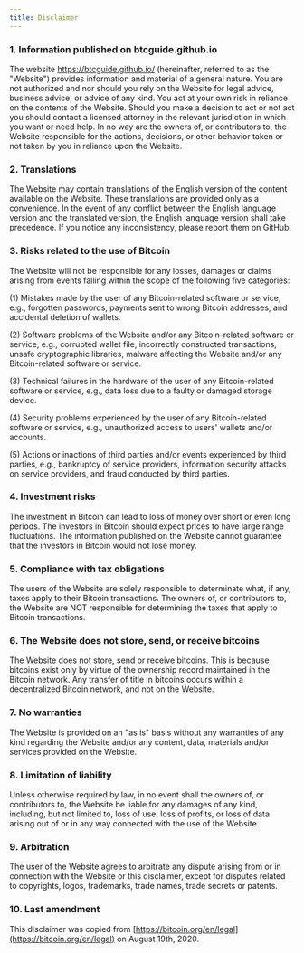 ```yaml
---
title: Disclaimer
---
```


### 1. Information published on btcguide.github.io

  The website https://btcguide.github.io/ (hereinafter, referred to as the "Website") provides information and material of a general nature. You are not authorized and nor should you rely on the Website for legal advice, business advice, or advice of any kind. You act at your own risk in reliance on the contents of the Website. Should you make a decision to act or not act you should contact a licensed attorney in the relevant jurisdiction in which you want or need help. In no way are the owners of, or contributors to, the Website responsible for the actions, decisions, or other behavior taken or not taken by you in reliance upon the Website.


### 2. Translations

  The Website may contain translations of the English version of the content available on the Website. These translations are provided only as a convenience. In the event of any conflict between the English language version and the translated version, the English language version shall take precedence. If you notice any inconsistency, please report them on GitHub.

### 3. Risks related to the use of Bitcoin

The Website will not be responsible for any losses, damages or claims arising from events falling within the scope of the following five categories:

(1) Mistakes made by the user of any Bitcoin-related software or service, e.g., forgotten passwords, payments sent to wrong Bitcoin addresses, and accidental deletion of wallets.

(2) Software problems of the Website and/or any Bitcoin-related software or service, e.g., corrupted wallet file, incorrectly constructed transactions, unsafe cryptographic libraries, malware affecting the Website and/or any Bitcoin-related software or service.

(3) Technical failures in the hardware of the user of any Bitcoin-related software or service, e.g., data loss due to a faulty or damaged storage device.

(4) Security problems experienced by the user of any Bitcoin-related software or service, e.g., unauthorized access to users' wallets and/or accounts.

(5) Actions or inactions of third parties and/or events experienced by third parties, e.g., bankruptcy of service providers, information security attacks on service providers, and fraud conducted by third parties.

### 4. Investment risks

The investment in Bitcoin can lead to loss of money over short or even long periods. The investors in Bitcoin should expect prices to have large range fluctuations. The information published on the Website cannot guarantee that the investors in Bitcoin would not lose money.

### 5. Compliance with tax obligations

The users of the Website are solely responsible to determinate what, if any, taxes apply to their Bitcoin transactions. The owners of, or contributors to, the Website are NOT responsible for determining the taxes that apply to Bitcoin transactions.

### 6. The Website does not store, send, or receive bitcoins

The Website does not store, send or receive bitcoins. This is because bitcoins exist only by virtue of the ownership record maintained in the Bitcoin network. Any transfer of title in bitcoins occurs within a decentralized Bitcoin network, and not on the Website.

### 7. No warranties

The Website is provided on an "as is" basis without any warranties of any kind regarding the Website and/or any content, data, materials and/or services provided on the Website.

### 8. Limitation of liability

Unless otherwise required by law, in no event shall the owners of, or contributors to, the Website be liable for any damages of any kind, including, but not limited to, loss of use, loss of profits, or loss of data arising out of or in any way connected with the use of the Website.

### 9. Arbitration

The user of the Website agrees to arbitrate any dispute arising from or in connection with the Website or this disclaimer, except for disputes related to copyrights, logos, trademarks, trade names, trade secrets or patents.

### 10. Last amendment

This disclaimer was copied from [https://bitcoin.org/en/legal](https://bitcoin.org/en/legal) on August 19th, 2020.


